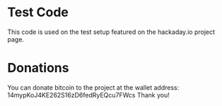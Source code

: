 # Test Code
This code is used on the test setup featured on the hackaday.io project page.

# Donations
You can donate bitcoin to the project at the wallet address: 14mypKoJ4KE262S16zD6fedRyEQcu7FWcs
Thank you!
